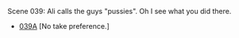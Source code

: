 Scene 039: Ali calls the guys "pussies". Oh I see what you did there.

* [039A](039A--NoPref.--.md) [No take preference.]

